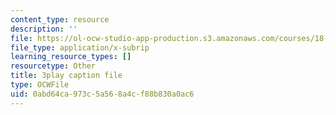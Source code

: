 ```yaml
---
content_type: resource
description: ''
file: https://ol-ocw-studio-app-production.s3.amazonaws.com/courses/18-01sc-single-variable-calculus-fall-2010/0abd64ca973c5a568a4cf88b830a0ac6_owkMzpN8WDc.vtt
file_type: application/x-subrip
learning_resource_types: []
resourcetype: Other
title: 3play caption file
type: OCWFile
uid: 0abd64ca-973c-5a56-8a4c-f88b830a0ac6
---
```


